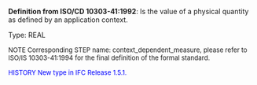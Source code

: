 ﻿**Definition from ISO/CD 10303-41:1992**: Is the value of a physical quantity as defined by an application context.

Type: REAL

> <font size="-1">
  NOTE Corresponding STEP name: context_dependent_measure, please refer to ISO/IS 10303-41:1994
  for the final definition of the formal standard.
</font>

> <font size="-1" color="#0000FF">
  HISTORY New type in IFC Release 1.5.1.
</font>